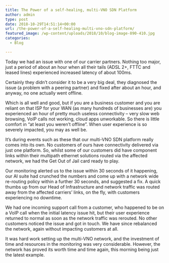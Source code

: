 ```yaml
---
title: The Power of a self-healing, multi-VNO SDN Platform
author: admin
type: post
date: 2018-10-29T14:51:14+00:00
url: /the-power-of-a-self-healing-multi-vno-sdn-platform/
featured_image: /wp-content/uploads/2018/10/blog-image-890-410.jpg
categories:
  - Blog

---
```

Today we had an issue with one of our carrier partners. Nothing too major, just a period of about an hour when all their tails (ADSL 2+, FTTC and leased lines) experienced increased latency of about 100ms.

Certainly they didn’t consider it to be a very big deal, they diagnosed the issue (a problem with a peering partner) and fixed after about an hour, and anyway, no one actually went offline.

Which is all well and good, but if you are a business customer and you are reliant on that ISP for your WAN (as many hundreds of businesses are) you experienced an hour of pretty much useless connectivity – very slow web browsing, VoIP calls not working, cloud apps unworkable. So there is little comfort in “at least you weren’t offline”. When user experience is so severely impacted, you may as well be.

It’s during events such as these that our multi-VNO SDN platform really comes into its own. No customers of ours have connectivity delivered via just one platform. So, whilst some of our customers did have component links within their multipath ethernet solutions routed via the affected network, we had the Get Out of Jail card ready to play.

Our monitoring alerted us to the issue within 30 seconds of it happening, our AI suite had crunched the numbers and come up with a network wide re-routing policy within a further 30 seconds, and suggested a fix. A quick thumbs up from our Head of Infrastructure and network traffic was routed away from the affected carriers’ links, on the fly, with customers experiencing no downtime.

We had one incoming support call from a customer, who happened to be on a VoIP call when the initial latency issue hit, but their user experience returned to normal as soon as the network traffic was rerouted. No other customers noticed the issue and got in touch. We have since rebalanced the network, again without impacting customers at all.

It was hard work setting up the multi-VNO network, and the investment of time and resources in the monitoring was very considerable. However, the network has proved its worth time and time again, this morning being just the latest example.